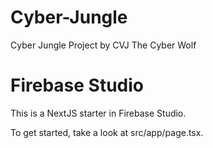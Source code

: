 # Cyber-Jungle
Cyber Jungle Project by CVJ The Cyber Wolf
# Firebase Studio

This is a NextJS starter in Firebase Studio.

To get started, take a look at src/app/page.tsx.
